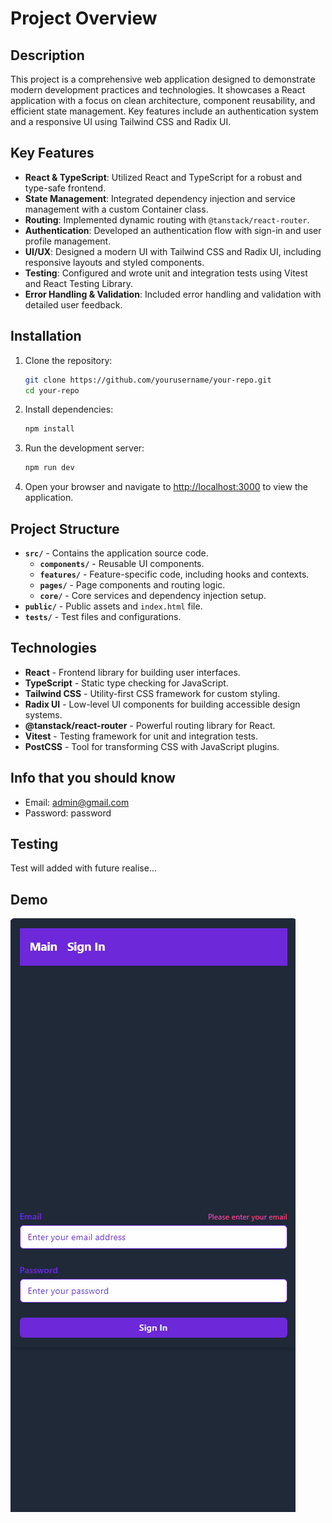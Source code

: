 # Project Overview

## Description
This project is a comprehensive web application designed to demonstrate modern development practices and technologies. It showcases a React application with a focus on clean architecture, component reusability, and efficient state management. Key features include an authentication system and a responsive UI using Tailwind CSS and Radix UI.

## Key Features
- **React & TypeScript**: Utilized React and TypeScript for a robust and type-safe frontend.
- **State Management**: Integrated dependency injection and service management with a custom Container class.
- **Routing**: Implemented dynamic routing with `@tanstack/react-router`.
- **Authentication**: Developed an authentication flow with sign-in and user profile management.
- **UI/UX**: Designed a modern UI with Tailwind CSS and Radix UI, including responsive layouts and styled components.
- **Testing**: Configured and wrote unit and integration tests using Vitest and React Testing Library.
- **Error Handling & Validation**: Included error handling and validation with detailed user feedback.

## Installation

1. Clone the repository:
    ```bash
    git clone https://github.com/yourusername/your-repo.git
    cd your-repo
    ```

2. Install dependencies:
    ```bash
    npm install
    ```

3. Run the development server:
    ```bash
    npm run dev
    ```

4. Open your browser and navigate to [http://localhost:3000](http://localhost:3000) to view the application.

## Project Structure
- **`src/`** - Contains the application source code.
  - **`components/`** - Reusable UI components.
  - **`features/`** - Feature-specific code, including hooks and contexts.
  - **`pages/`** - Page components and routing logic.
  - **`core/`** - Core services and dependency injection setup.
- **`public/`** - Public assets and `index.html` file.
- **`tests/`** - Test files and configurations.

## Technologies
- **React** - Frontend library for building user interfaces.
- **TypeScript** - Static type checking for JavaScript.
- **Tailwind CSS** - Utility-first CSS framework for custom styling.
- **Radix UI** - Low-level UI components for building accessible design systems.
- **@tanstack/react-router** - Powerful routing library for React.
- **Vitest** - Testing framework for unit and integration tests.
- **PostCSS** - Tool for transforming CSS with JavaScript plugins.

## Info that you should know

- Email: admin@gmail.com
- Password: password


## Testing
Test will added with future realise...

[//]: # (Run tests with:)

[//]: # (```bash)

[//]: # (npm run test)

[//]: # (```)
## Demo
![My Animation](./demo.gif)
